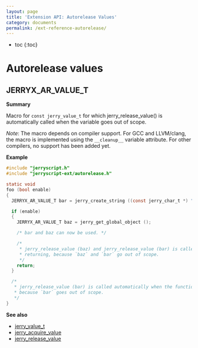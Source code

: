 ```yaml
---
layout: page
title: 'Extension API: Autorelease Values'
category: documents
permalink: /ext-reference-autorelease/
---
```


* toc
{:toc}

#  Autorelease values

## JERRYX_AR_VALUE_T

**Summary**

Macro for `const jerry_value_t` for which jerry_release_value() is
automatically called when the variable goes out of scope.

*Note*: The macro depends on compiler support. For GCC and LLVM/clang, the macro is implemented
using the `__cleanup__` variable attribute. For other compilers, no support has been added yet.

**Example**

[doctest]: # (test="compile", name="11.EXT-REFERENCE-AUTORELEASE.c")

```c
#include "jerryscript.h"
#include "jerryscript-ext/autorelease.h"

static void
foo (bool enable)
{
  JERRYX_AR_VALUE_T bar = jerry_create_string ((const jerry_char_t *) "...");

  if (enable)
  {
    JERRYX_AR_VALUE_T baz = jerry_get_global_object ();

    /* bar and baz can now be used. */

    /*
     * jerry_release_value (baz) and jerry_release_value (bar) is called automatically before
     * returning, because `baz` and `bar` go out of scope.
     */
    return;
  }

  /*
   * jerry_release_value (bar) is called automatically when the function returns,
   * because `bar` goes out of scope.
   */
}
```

**See also**

- [jerry_value_t](../api-reference#jerry_value_t)
- [jerry_acquire_value](../api-reference#jerry_acquire_value)
- [jerry_release_value](../api-reference#jerry_release_value)
